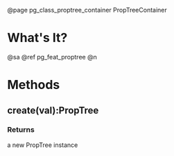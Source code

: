 ﻿@page pg_class_proptree_container PropTreeContainer

# What's It?

@sa @ref pg_feat_proptree @n


# Methods

## create(val):PropTree

### Returns

a new PropTree instance

